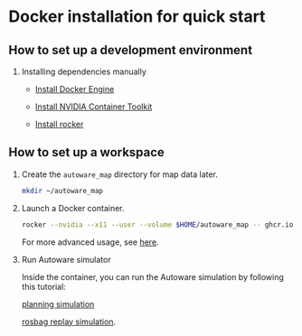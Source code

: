 # Docker installation for quick start

## How to set up a development environment

1. Installing dependencies manually

   - [Install Docker Engine](https://github.com/autowarefoundation/autoware/tree/main/ansible/roles/docker_engine#manual-installation)

   - [Install NVIDIA Container Toolkit](https://github.com/autowarefoundation/autoware/tree/main/ansible/roles/nvidia_docker#manual-installation)

   - [Install rocker](https://github.com/autowarefoundation/autoware/tree/main/ansible/roles/rocker#manual-installation)

## How to set up a workspace

1. Create the `autoware_map` directory for map data later.

   ```bash
   mkdir ~/autoware_map
   ```

2. Launch a Docker container.

     ```bash
     rocker --nvidia --x11 --user --volume $HOME/autoware_map -- ghcr.io/autowarefoundation/autoware-universe:humble-latest-prebuilt
     ```

   For more advanced usage, see [here](https://github.com/autowarefoundation/autoware/tree/main/docker/README.md).

3. Run Autoware simulator
   
   Inside the container, you can run the Autoware simulation by following this tutorial:

   [planning simulation](../../tutorials/ad-hoc-simulation/planning-simulation.md)
   
   [rosbag replay simulation](../../tutorials/ad-hoc-simulation/rosbag-replay-simulation.md).